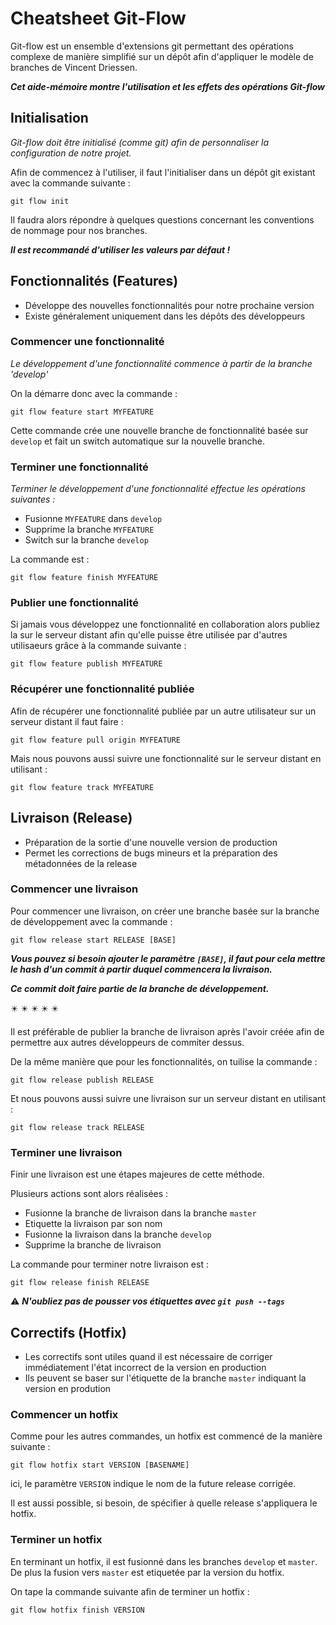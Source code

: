 # Cheatsheet Git-Flow

Git-flow est un ensemble d'extensions git permettant des opérations complexe de manière simplifié sur un dépôt afin d'appliquer le modèle de branches de Vincent Driessen.

**_Cet aide-mémoire montre l'utilisation et les effets des opérations Git-flow_**

## Initialisation

_Git-flow doit être initialisé (comme git) afin de personnaliser la configuration de notre projet._

Afin de commencez à l'utiliser, il faut l'initialiser dans un dépôt git existant avec la commande suivante :

`git flow init`

Il faudra alors répondre à quelques questions concernant les conventions de nommage pour nos branches.

**_Il est recommandé d'utiliser les valeurs par défaut !_**

## Fonctionnalités (Features)

* Développe des nouvelles fonctionnalités pour notre prochaine version
* Existe généralement uniquement dans les dépôts des développeurs

### Commencer une fonctionnalité

_Le développement d'une fonctionnalité commence à partir de la branche 'develop'_

On la démarre donc avec la commande :

`git flow feature start MYFEATURE`

Cette commande crée une nouvelle branche de fonctionnalité basée sur `develop` et fait un switch automatique sur la nouvelle branche.

### Terminer une fonctionnalité

_Terminer le développement d'une fonctionnalité effectue les opérations suivantes :_

* Fusionne `MYFEATURE` dans `develop`
* Supprime la branche `MYFEATURE`
* Switch sur la branche `develop`

La commande est :

`git flow feature finish MYFEATURE`

### Publier une fonctionnalité

Si jamais vous développez une fonctionnalité en collaboration alors publiez la sur le serveur distant afin qu'elle puisse être utilisée par d'autres utilisaeurs grâce à la commande suivante :

`git flow feature publish MYFEATURE`

### Récupérer une fonctionnalité publiée

Afin de récupérer une fonctionnalité publiée par un autre utilisateur sur un serveur distant il faut faire :

`git flow feature pull origin MYFEATURE`

Mais nous pouvons aussi suivre une fonctionnalité sur le serveur distant en utilisant :

`git flow feature track MYFEATURE`

## Livraison (Release)

* Préparation de la sortie d'une nouvelle version de production
* Permet les corrections de bugs mineurs et la préparation des métadonnées de la release

### Commencer une livraison

Pour commencer une livraison, on créer une branche basée sur la branche de développement avec la commande :

`git flow release start RELEASE [BASE]`

**_Vous pouvez si besoin ajouter le paramètre `[BASE]`, il faut pour cela mettre le hash d'un commit à partir duquel commencera la livraison._**

**_Ce commit doit faire partie de la branche de développement._**

✴️ ✴️ ✴️ ✴️ ✴️

Il est préférable de publier la branche de livraison après l'avoir créée afin de permettre aux autres développeurs de commiter dessus.

De la même manière que pour les fonctionnalités, on tuilise la commande :

`git flow release publish RELEASE`

Et nous pouvons aussi suivre une livraison sur un serveur distant en utilisant :

`git flow release track RELEASE`

### Terminer une livraison

Finir une livraison est une étapes majeures de cette méthode.

Plusieurs actions sont alors réalisées :

* Fusionne la branche de livraison dans la branche `master`
* Etiquette la livraison par son nom
* Fusionne la livraison dans la branche `develop`
* Supprime la branche de livraison

La commande pour terminer notre livraison est :

`git flow release finish RELEASE`

:warning: **_N'oubliez pas de pousser vos étiquettes avec `git push --tags`_**

## Correctifs (Hotfix)

* Les correctifs sont utiles quand il est nécessaire de corriger immédiatement l'état incorrect de la version en production  
* Ils peuvent se baser sur l'étiquette de la branche `master` indiquant la version en prodution

### Commencer un hotfix

Comme pour les autres commandes, un hotfix est commencé de la manière suivante :

`git flow hotfix start VERSION [BASENAME]`

ici, le paramètre `VERSION` indique le nom de la future release corrigée.

Il est aussi possible, si besoin, de spécifier à quelle release s'appliquera le hotfix.

### Terminer un hotfix

En terminant un hotfix, il est fusionné dans les branches `develop` et `master`. De plus la fusion vers `master` est etiquetée par la version du hotfix.

On tape la commande suivante afin de terminer un hotfix :

`git flow hotfix finish VERSION`


